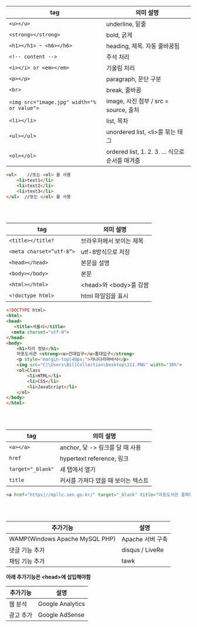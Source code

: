 tag | 의미 설명
----------|-----------------
`<u></u>` | underline, 밑줄
`<strong></strong>` | bold, 굵게  
`<h1></h1> ~ <h6></h6>` | heading, 제목. 자동 줄바꿈됨 
`<!-- content -->` | 주석 처리  
`<i></i> or <em></em>` | 기울림 처리  
`<p></p>` | paragraph, 문단 구분  
`<br>` | break, 줄바꿈  
`<img src="image.jpg" width="% or value">` | image, 사진 첨부 / src = source, 출처
`<li></li>` | list, 목차  
`<ul></ul>` | unordered list, \<li>를 묶는 태그  
`<ol></ol>` | ordered list, 1. 2. 3. … 식으로 순서를 매겨줌  

```HTML
<ul>    //또는 <ol> 을 사용
	<li>text1</li>  
	<li>text2</li>  
	<li>text3</li>  
</ul>  //또는 </ol> 을 사용
```

<br><br>

tag|의미 설명
-----------------|--------------------  
`<title></title?` | 브라우저에서 보이는 제목  
`<meta charset=”utf-8”>` | utf-8방식으로 저장  
`<head></head>`| 본문을 설명  
`<body></body>`| 본문  
`<html></html>`| \<head>와 \<body>를 감쌈  
`<!doctype html>` | html 파일임을 표시 

```HTML
<!DOCTYPE html>  
<html>  
<head>  
   <title>서울시</title>  
  <meta charset="utf-8">  
</head>  
<body>  
    <h1>지리 정보</h1>  
    마포도서관 <strong><u>건대입구</u>홍대입구</strong>  
    <p style="margin-top|40px;">가나다라마바사</p>  
    <img src="C|\Users\BillCollection\Desktop\111.PNG" width="30%">  
    <ol>Class  
        <li>HTML</li>  
        <li>CSS</li>  
        <li>JavaScript</li>  
    </ol>  
</body>  
</html>  
```

<br><br>

tag | 의미 설명
----------|-----------------
`<a></a>` | anchor, 닻 -> 링크를 달 때 사용  
 `href` | hypertext reference, 링크  
 `target="_blank"` | 새 탭에서 열기  
 `title` | 커서를 가져다 댔을 때 보이는 텍스트  
```HTML
<a href="https|//mpllc.sen.go.kr/" target="_blank" title="마포도서관 홈페이지">마포도서관</a>
```

<br><br>
 
추가기능 | 설명  
---------|-----------------------  
WAMP(Windows Apache MySQL PHP) | Apache 서버 구축     
댓글 기능 추가 | disqus / LiveRe  
채팅 기능 추가 | tawk  

**아래 추가기능은 \<head>에 삽입해야함**  

추가기능 |  설명  
---------|--------------  
웹 분석 | Google Analytics  
광고 추가 | Google AdSense  
